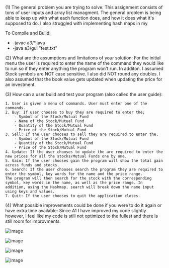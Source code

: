 (1) The general  problem  you  are  trying  to  solve:
This assignment consists of tons of user inputs and array list managment. The general problem is being able to keep up with what each function does, and how it does what it's supposed to do. I also struggled with implementing hash maps in my 

To Compile and Build: 
* -javac a3/*.java
* -java a3/gui "test.txt"

(2) What  are  the  assumptions  and  limitations  of  your solution:
For the initial menu the user is required to enter the name of the command they would like to run so if they enter anything the program won't run. In additon. I assumed Stock symbols are NOT case sensitive. I also did NOT round any doubles. I also assumed that the book value gets updated when updating the price for an investment.

(3) How can a user build and test your program (also called the user guide):

    1. User is given a menu of commands. User must enter one of the commands.
    2. Buy: If user chooses to buy they are required to enter the;
        - Symbol of the Stock/Mutual Fund
        - Name of the Stock/Mutual Fund
        - Quantity of the Stock/Mutual Fund
        - Price of the Stock/Mutual Fund
    3. Sell: If the user chooses to sell they are required to enter the;
        - Symbol of the Stock/Mutual Fund
        - Quantity of the Stock/Mutual Fund
        - Price of the Stock/Mutual Fund
    4. Update: If the user chooses to update the are required to enter the new prices for all the stocks/Mutual Funds one by one.
    5. Gain: If the user chooses gain the program will show the total gain across funds and stocks.
    6. Search: If the user chooses search the program they are required to enter the symbol, key words for the name and the price range.
    The program will then search for the stock with the corresponding symbol, key words in the name, as well as the price range. In addition, using the Hashmap, search will break down the name input using keys and values.
    7. Quit: If the user chooses to quit the application closes.

(4) What  possible  improvements  could  be  done  if  you  were  to  do  it  again  or  have  extra  time available:
Since A1 I have improved my code slightly however, I feel like my code is still not optimized to the fullest and there is still room for improvments.

![image](https://user-images.githubusercontent.com/55255451/148811843-54a88bef-85c7-4702-92e1-ad7176d38243.png)

![image](https://user-images.githubusercontent.com/55255451/148811864-b3e8fd5c-6f96-4469-bd37-6686190bcd42.png)

![image](https://user-images.githubusercontent.com/55255451/148811885-38f49035-e547-4ab7-bbfd-a08d215c42a6.png)

![image](https://user-images.githubusercontent.com/55255451/148811934-f8e273fc-22ed-471b-a63c-62cb029be329.png)
